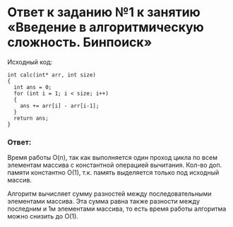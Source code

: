 # Ответ к заданию №1 к занятию «Введение в алгоритмическую сложность. Бинпоиск»

Исходный код: 
```
int calc(int* arr, int size)
{
  int ans = 0;
  for (int i = 1; i < size; i++)
  {
    ans += arr[i] - arr[i-1];
  }
  return ans;
} 
``````

### Ответ:
Время работы O(n), так как выполняется один проход цикла по всем элементам массива с константной операцией вычитания.
Кол-во доп. памяти константно O(1), т.к. память выделяется только под исходный массив.

Алгоритм вычисляет сумму разностей между последовательными элементами массива. 
Эта сумма равна также разности между последним и 1м элементами массива, то есть время работы алгоритма можно снизить до O(1). 
